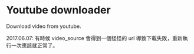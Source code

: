 # Youtube downloader

Download video from youtube.

2017.06.07: 有時候 video_source 會得到一個怪怪的 url 導致下載失敗，重新執行一次應該就正常了。
